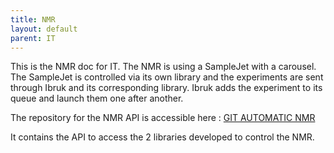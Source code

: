 ```yaml
---
title: NMR
layout: default
parent: IT
---
```


This is the NMR doc for IT.
The NMR is using a SampleJet with a carousel. The SampleJet is controlled via its own library and the experiments are sent through Ibruk and its corresponding library. Ibruk adds the experiment to its queue and launch them one after another.

The repository for the NMR API is accessible here : [GIT AUTOMATIC NMR]

It contains the API to access the 2 libraries developed to control the NMR.

[GIT AUTOMATIC NMR]: https://github.com/swisscatplus/AutomaticNMR

